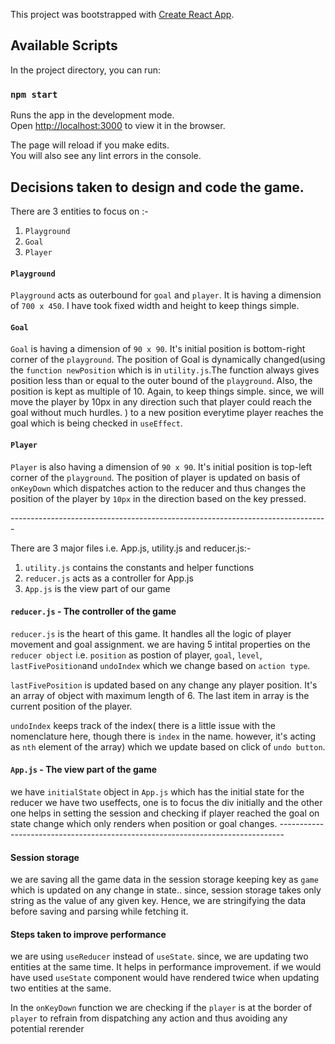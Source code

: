This project was bootstrapped with [Create React App](https://github.com/facebook/create-react-app).

## Available Scripts

In the project directory, you can run:

### `npm start`

Runs the app in the development mode.<br />
Open [http://localhost:3000](http://localhost:3000) to view it in the browser.

The page will reload if you make edits.<br />
You will also see any lint errors in the console.

## Decisions taken to design and code the game.

There are 3 entities to focus on :-

1. `Playground`
2. `Goal`
3. `Player`

#### `Playground`

`Playground` acts as outerbound for `goal` and `player`. It is having a dimension of `700 x 450`. I have took fixed width and height to keep things simple.

#### `Goal`

`Goal` is having a dimension of `90 x 90`. It's initial position is bottom-right corner of the `playground`. The position of Goal is dynamically changed(using the `function newPosition` which is in `utility.js`.The function always gives position less than or equal to the outer bound of the `playground`. Also, the position is kept as multiple of 10. Again, to keep things simple. since, we will move the player by 10px in any direction such that player could reach the goal without much hurdles. ) to a new position everytime player reaches the goal which is being checked in `useEffect`.

#### `Player`

`Player` is also having a dimension of `90 x 90`. It's initial position is top-left corner of the `playground`. The position of player is updated on basis of `onKeyDown` which dispatches action to the reducer and thus changes the position of the player by `10px` in the direction based on the key pressed.

-------------------------------------------------------------------------------<br />

There are 3 major files i.e. App.js, utility.js and reducer.js:-

1. `utility.js` contains the constants and helper functions
2. `reducer.js` acts as a controller for App.js
3. `App.js` is the view part of our game

#### `reducer.js` - The controller of the game

`reducer.js` is the heart of this game. It handles all the logic of player movement and goal assignment. we are having 5 intital properties on the `reducer object` i.e. `position` as postion of player, `goal`, `level`, `lastFivePosition`and `undoIndex` which we change based on `action type`.

`lastFivePosition` is updated based on any change any player position. It's an array of object with maximum length of 6. The last item in array is the current position of the player.

`undoIndex` keeps track of the index( there is a little issue with the nomenclature here, though there is `index` in the name. however, it's acting as `nth` element of the array) which we update based on click of `undo button`.

#### `App.js` - The view part of the game

we have `initialState` object in `App.js` which has the initial state for the reducer
we have two useffects, one is to focus the div initially and the other one helps in
setting the session and checking if player reached the goal on state change which only renders when position or goal changes.
-------------------------------------------------------------------------------<br />

#### Session storage

we are saving all the game data in the session storage keeping key as `game` which is updated on any change in state.. since, session storage takes only string as the value of any given key. Hence, we are stringifying the data before saving and parsing while fetching it.

#### Steps taken to improve performance

we are using `useReducer` instead of `useState`. since, we are updating two entities at the same time. It helps in performance improvement. if we would have used `useState` component would have rendered twice when updating two entities at the same.

In the `onKeyDown` function we are checking if the `player` is at the border of `player` to refrain from dispatching any action and thus avoiding any potential rerender
